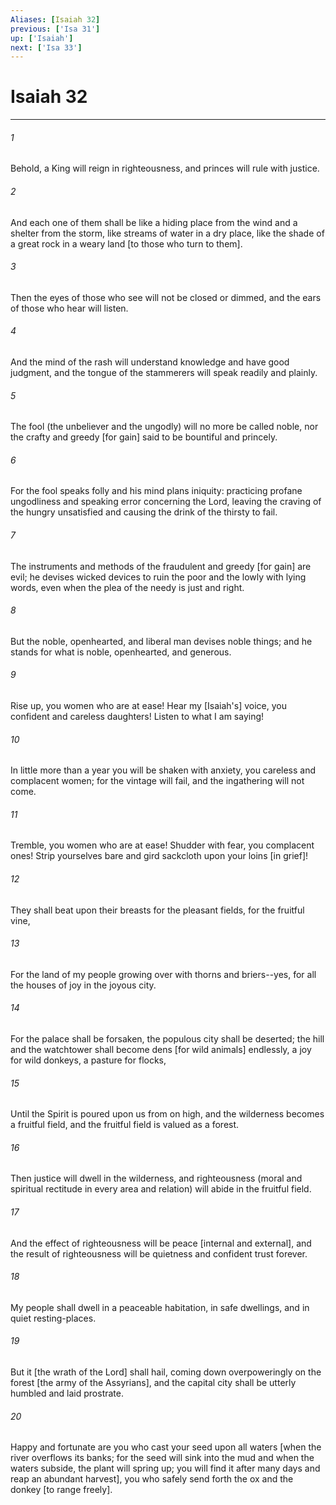 ```yaml
---
Aliases: [Isaiah 32]
previous: ['Isa 31']
up: ['Isaiah']
next: ['Isa 33']
---
```

# Isaiah 32

***














###### 1 






Behold, a King will reign in righteousness, and princes will rule with justice. 













###### 2 






And each one of them shall be like a hiding place from the wind and a shelter from the storm, like streams of water in a dry place, like the shade of a great rock in a weary land [to those who turn to them]. 













###### 3 






Then the eyes of those who see will not be closed or dimmed, and the ears of those who hear will listen. 













###### 4 






And the mind of the rash will understand knowledge and have good judgment, and the tongue of the stammerers will speak readily and plainly. 













###### 5 






The fool (the unbeliever and the ungodly) will no more be called noble, nor the crafty and greedy [for gain] said to be bountiful and princely. 













###### 6 






For the fool speaks folly and his mind plans iniquity: practicing profane ungodliness and speaking error concerning the Lord, leaving the craving of the hungry unsatisfied and causing the drink of the thirsty to fail. 













###### 7 






The instruments and methods of the fraudulent and greedy [for gain] are evil; he devises wicked devices to ruin the poor and the lowly with lying words, even when the plea of the needy is just and right. 













###### 8 






But the noble, openhearted, and liberal man devises noble things; and he stands for what is noble, openhearted, and generous. 













###### 9 






Rise up, you women who are at ease! Hear my [Isaiah's] voice, you confident and careless daughters! Listen to what I am saying! 













###### 10 






In little more than a year you will be shaken with anxiety, you careless and complacent women; for the vintage will fail, and the ingathering will not come. 













###### 11 






Tremble, you women who are at ease! Shudder with fear, you complacent ones! Strip yourselves bare and gird sackcloth upon your loins [in grief]! 













###### 12 






They shall beat upon their breasts for the pleasant fields, for the fruitful vine, 













###### 13 






For the land of my people growing over with thorns and briers--yes, for all the houses of joy in the joyous city. 













###### 14 






For the palace shall be forsaken, the populous city shall be deserted; the hill and the watchtower shall become dens [for wild animals] endlessly, a joy for wild donkeys, a pasture for flocks, 













###### 15 






Until the Spirit is poured upon us from on high, and the wilderness becomes a fruitful field, and the fruitful field is valued as a forest. 













###### 16 






Then justice will dwell in the wilderness, and righteousness (moral and spiritual rectitude in every area and relation) will abide in the fruitful field. 













###### 17 






And the effect of righteousness will be peace [internal and external], and the result of righteousness will be quietness and confident trust forever. 













###### 18 






My people shall dwell in a peaceable habitation, in safe dwellings, and in quiet resting-places. 













###### 19 






But it [the wrath of the Lord] shall hail, coming down overpoweringly on the forest [the army of the Assyrians], and the capital city shall be utterly humbled and laid prostrate. 













###### 20 






Happy and fortunate are you who cast your seed upon all waters [when the river overflows its banks; for the seed will sink into the mud and when the waters subside, the plant will spring up; you will find it after many days and reap an abundant harvest], you who safely send forth the ox and the donkey [to range freely].

